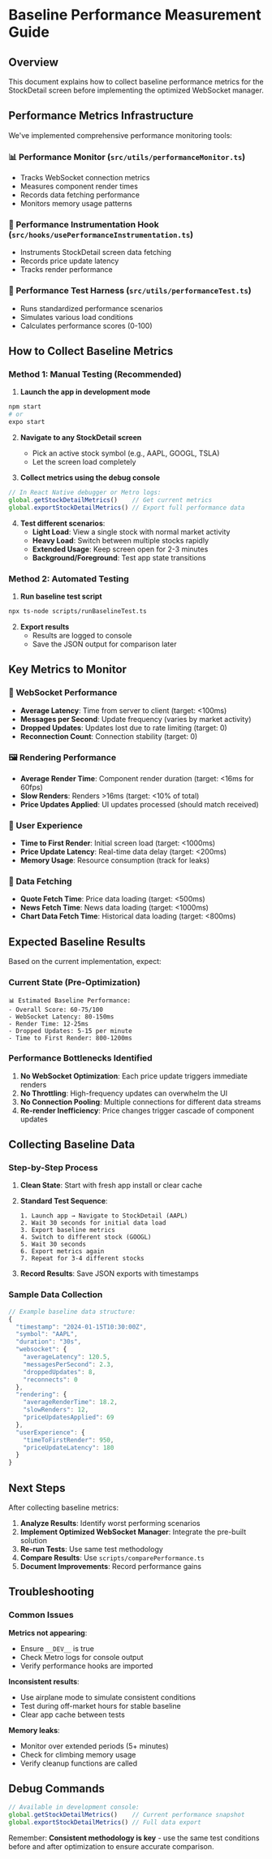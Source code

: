 # Baseline Performance Measurement Guide

## Overview

This document explains how to collect baseline performance metrics for the StockDetail screen before implementing the optimized WebSocket manager.

## Performance Metrics Infrastructure

We've implemented comprehensive performance monitoring tools:

### 📊 Performance Monitor (`src/utils/performanceMonitor.ts`)
- Tracks WebSocket connection metrics
- Measures component render times
- Records data fetching performance
- Monitors memory usage patterns

### 🔧 Performance Instrumentation Hook (`src/hooks/usePerformanceInstrumentation.ts`)
- Instruments StockDetail screen data fetching
- Records price update latency
- Tracks render performance

### 🧪 Performance Test Harness (`src/utils/performanceTest.ts`)
- Runs standardized performance scenarios
- Simulates various load conditions
- Calculates performance scores (0-100)

## How to Collect Baseline Metrics

### Method 1: Manual Testing (Recommended)

1. **Launch the app in development mode**
```bash
npm start
# or
expo start
```

2. **Navigate to any StockDetail screen**
   - Pick an active stock symbol (e.g., AAPL, GOOGL, TSLA)
   - Let the screen load completely

3. **Collect metrics using the debug console**
```javascript
// In React Native debugger or Metro logs:
global.getStockDetailMetrics()    // Get current metrics
global.exportStockDetailMetrics() // Export full performance data
```

4. **Test different scenarios**:
   - **Light Load**: View a single stock with normal market activity
   - **Heavy Load**: Switch between multiple stocks rapidly
   - **Extended Usage**: Keep screen open for 2-3 minutes
   - **Background/Foreground**: Test app state transitions

### Method 2: Automated Testing

1. **Run baseline test script**
```bash
npx ts-node scripts/runBaselineTest.ts
```

2. **Export results**
   - Results are logged to console
   - Save the JSON output for comparison later

## Key Metrics to Monitor

### 🔌 WebSocket Performance
- **Average Latency**: Time from server to client (target: <100ms)
- **Messages per Second**: Update frequency (varies by market activity)
- **Dropped Updates**: Updates lost due to rate limiting (target: 0)
- **Reconnection Count**: Connection stability (target: 0)

### 🖼️ Rendering Performance
- **Average Render Time**: Component render duration (target: <16ms for 60fps)
- **Slow Renders**: Renders >16ms (target: <10% of total)
- **Price Updates Applied**: UI updates processed (should match received)

### 📱 User Experience
- **Time to First Render**: Initial screen load (target: <1000ms)
- **Price Update Latency**: Real-time data delay (target: <200ms)
- **Memory Usage**: Resource consumption (track for leaks)

### 🔄 Data Fetching
- **Quote Fetch Time**: Price data loading (target: <500ms)
- **News Fetch Time**: News data loading (target: <1000ms)
- **Chart Data Fetch Time**: Historical data loading (target: <800ms)

## Expected Baseline Results

Based on the current implementation, expect:

### Current State (Pre-Optimization)
```
📊 Estimated Baseline Performance:
- Overall Score: 60-75/100
- WebSocket Latency: 80-150ms
- Render Time: 12-25ms
- Dropped Updates: 5-15 per minute
- Time to First Render: 800-1200ms
```

### Performance Bottlenecks Identified
1. **No WebSocket Optimization**: Each price update triggers immediate renders
2. **No Throttling**: High-frequency updates can overwhelm the UI
3. **No Connection Pooling**: Multiple connections for different data streams
4. **Re-render Inefficiency**: Price changes trigger cascade of component updates

## Collecting Baseline Data

### Step-by-Step Process

1. **Clean State**: Start with fresh app install or clear cache
2. **Standard Test Sequence**:
   ```
   1. Launch app → Navigate to StockDetail (AAPL)
   2. Wait 30 seconds for initial data load
   3. Export baseline metrics
   4. Switch to different stock (GOOGL)
   5. Wait 30 seconds
   6. Export metrics again
   7. Repeat for 3-4 different stocks
   ```

3. **Record Results**: Save JSON exports with timestamps

### Sample Data Collection
```javascript
// Example baseline data structure:
{
  "timestamp": "2024-01-15T10:30:00Z",
  "symbol": "AAPL",
  "duration": "30s",
  "websocket": {
    "averageLatency": 120.5,
    "messagesPerSecond": 2.3,
    "droppedUpdates": 8,
    "reconnects": 0
  },
  "rendering": {
    "averageRenderTime": 18.2,
    "slowRenders": 12,
    "priceUpdatesApplied": 69
  },
  "userExperience": {
    "timeToFirstRender": 950,
    "priceUpdateLatency": 180
  }
}
```

## Next Steps

After collecting baseline metrics:

1. **Analyze Results**: Identify worst performing scenarios
2. **Implement Optimized WebSocket Manager**: Integrate the pre-built solution
3. **Re-run Tests**: Use same test methodology
4. **Compare Results**: Use `scripts/comparePerformance.ts`
5. **Document Improvements**: Record performance gains

## Troubleshooting

### Common Issues

**Metrics not appearing**:
- Ensure `__DEV__` is true
- Check Metro logs for console output
- Verify performance hooks are imported

**Inconsistent results**:
- Use airplane mode to simulate consistent conditions
- Test during off-market hours for stable baseline
- Clear app cache between tests

**Memory leaks**:
- Monitor over extended periods (5+ minutes)
- Check for climbing memory usage
- Verify cleanup functions are called

## Debug Commands

```javascript
// Available in development console:
global.getStockDetailMetrics()    // Current performance snapshot
global.exportStockDetailMetrics() // Full data export
```

Remember: **Consistent methodology is key** - use the same test conditions before and after optimization to ensure accurate comparison.